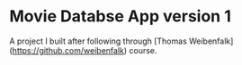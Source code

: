 # Movie Databse App version 1

A project I built after following through [Thomas Weibenfalk] (https://github.com/weibenfalk) course.
